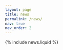```yaml
---
layout: page
title: news
permalink: /news/
nav: true
nav_order: 2
---
```


{% include news.liquid %}
